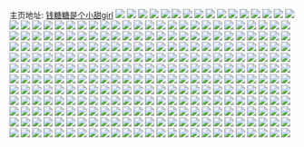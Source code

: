 主页地址: [钱糖糖是个小甜girl](https://weibo.com/u/5195614451) 
![](https://wx4.sinaimg.cn/mw2000/005FCgF5ly1g36hw5uzrzj30o60bcq3k.jpg) 
![](https://wx4.sinaimg.cn/mw2000/005FCgF5ly1g2yvaw2fsgj30n01dsx6q.jpg) 
![](https://wx4.sinaimg.cn/mw2000/005FCgF5ly1g2yvaukpsvj30o60bcq3k.jpg) 
![](https://wx4.sinaimg.cn/mw2000/005FCgF5ly1g2v6jg3tmgj33402c0b2b.jpg) 
![](https://wx4.sinaimg.cn/mw2000/005FCgF5ly1g2v6jerzkpj30g40g4t9o.jpg) 
![](https://wx4.sinaimg.cn/mw2000/005FCgF5ly1g2ucaoq17vj30n01dsqel.jpg) 
![](https://wx4.sinaimg.cn/mw2000/005FCgF5ly1g2txpma4crj30n01dsgvq.jpg) 
![](https://wx4.sinaimg.cn/mw2000/005FCgF5ly1g2txrory79j3086068gm4.jpg) 
![](https://wx4.sinaimg.cn/mw2000/005FCgF5ly1g2twaevlojj30n00t7q7e.jpg) 
![](https://wx4.sinaimg.cn/mw2000/005FCgF5ly1g2twaf8hd7j30k00k0768.jpg) 
![](https://wx4.sinaimg.cn/mw2000/005FCgF5ly1g2ocv7flzkj31z62rnx6q.jpg) 
![](https://wx4.sinaimg.cn/mw2000/005FCgF5ly1g2ocvcwts6j327s33pu0z.jpg) 
![](https://wx4.sinaimg.cn/mw2000/005FCgF5ly1g2ocvikqkcj33402c0qv7.jpg) 
![](https://wx4.sinaimg.cn/mw2000/005FCgF5ly1g2ocvmo3pfj333z2c01kz.jpg) 
![](https://wx4.sinaimg.cn/mw2000/005FCgF5ly1g2nxd8fm6gj305h05imxi.jpg) 
![](https://wx4.sinaimg.cn/mw2000/005FCgF5ly1g2nfdng8t6j31ps1acb2h.jpg) 
![](https://wx4.sinaimg.cn/mw2000/005FCgF5ly1g2nfdz8kp0j31ps1ac4qx.jpg) 
![](https://wx4.sinaimg.cn/mw2000/005FCgF5ly1g2nfdzto6hj30dc0cf40b.jpg) 
![](https://wx4.sinaimg.cn/mw2000/005FCgF5ly1g2ndudvpeij30yi1pch82.jpg) 
![](https://wx4.sinaimg.cn/mw2000/005FCgF5ly1g2nduf677lj30yi1pcx0q.jpg) 
![](https://wx4.sinaimg.cn/mw2000/005FCgF5ly1g2ndug4od4j30yi1pcx0i.jpg) 
![](https://wx4.sinaimg.cn/mw2000/005FCgF5ly1g2nducdhsaj30u00u0n08.jpg) 
![](https://wx4.sinaimg.cn/mw2000/005FCgF5ly1g2kyyb1n3gj30pe0pi0wm.jpg) 
![](https://wx4.sinaimg.cn/mw2000/005FCgF5ly1g2fao6q7fwj30pe0pi0wm.jpg) 
![](https://wx4.sinaimg.cn/mw2000/005FCgF5ly1g2dmwx06ptj305i02kweg.jpg) 
![](https://wx4.sinaimg.cn/mw2000/005FCgF5ly1g2cxmrv77cj30yi0kg12q.jpg) 
![](https://wx4.sinaimg.cn/mw2000/005FCgF5ly1g2cxlsl781j30ku0kuacb.jpg) 
![](https://wx4.sinaimg.cn/mw2000/005FCgF5ly1g21elchl4jj3089089jrz.jpg) 
![](https://wx4.sinaimg.cn/mw2000/005FCgF5ly1g202xa8iupj32c02c0u0x.jpg) 
![](https://wx4.sinaimg.cn/mw2000/005FCgF5ly1g202xbpjwoj30rs1ui7wi.jpg) 
![](https://wx4.sinaimg.cn/mw2000/005FCgF5ly1g202yqjwfej30g40g40u9.jpg) 
![](https://wx4.sinaimg.cn/mw2000/005FCgF5ly1g1xfa2cwe9j30yi1pc7ro.jpg) 
![](https://wx4.sinaimg.cn/mw2000/005FCgF5ly1g1xfa1tyujj306o06oq5n.jpg) 
![](https://wx4.sinaimg.cn/mw2000/005FCgF5ly1g1r2fmftrij30v91ot4b5.jpg) 
![](https://wx4.sinaimg.cn/mw2000/005FCgF5ly1g1ng77a11lj30yi0yi16b.jpg) 
![](https://wx4.sinaimg.cn/mw2000/005FCgF5ly1g1ng77q8tbj30rs0nrk97.jpg) 
![](https://wx4.sinaimg.cn/mw2000/005FCgF5ly1g1ng78um7zj31ul2gsnpd.jpg) 
![](https://wx4.sinaimg.cn/mw2000/005FCgF5ly1g1ng76hnuej31uz2hbb2c.jpg) 
![](https://wx4.sinaimg.cn/mw2000/005FCgF5ly1g1ng7avahxj31uw2h71l0.jpg) 
![](https://wx4.sinaimg.cn/mw2000/005FCgF5ly1g1ng7beqpmj30j60h47b7.jpg) 
![](https://wx4.sinaimg.cn/mw2000/005FCgF5ly1g1l1thxfusj30yi1pc7wh.jpg) 
![](https://wx4.sinaimg.cn/mw2000/005FCgF5ly1g1l1tnfal4j30yi1pc1kz.jpg) 
![](https://wx4.sinaimg.cn/mw2000/005FCgF5ly1g1l1tfjovoj30yi1pcx6q.jpg) 
![](https://wx4.sinaimg.cn/mw2000/005FCgF5ly1g1l1tnxhb9j30c80bzaau.jpg) 
![](https://wx4.sinaimg.cn/mw2000/005FCgF5ly1g1goxdk9nej33402c04qr.jpg) 
![](https://wx4.sinaimg.cn/mw2000/005FCgF5ly1g1gox9hcicj32c01r0u0x.jpg) 
![](https://wx4.sinaimg.cn/mw2000/005FCgF5ly1g1goz0bftbj30rs1rhkjm.jpg) 
![](https://wx4.sinaimg.cn/mw2000/005FCgF5ly1g1esb1hmrfj30yi1pcqv6.jpg) 
![](https://wx4.sinaimg.cn/mw2000/005FCgF5ly1g1esb1vg2oj30c80c8abn.jpg) 
![](https://wx4.sinaimg.cn/mw2000/005FCgF5ly1g1682vxubtj30j60gsn8p.jpg) 
![](https://wx4.sinaimg.cn/mw2000/005FCgF5ly1g163l5bgwoj305k05gq34.jpg) 
![](https://wx4.sinaimg.cn/mw2000/005FCgF5ly1g12oen5xfnj30c80c80ud.jpg) 
![](https://wx4.sinaimg.cn/mw2000/005FCgF5ly1g11bad53grj30yi0g7gnr.jpg) 
![](https://wx4.sinaimg.cn/mw2000/005FCgF5ly1g11bacowg6j30v10slgwp.jpg) 
![](https://wx4.sinaimg.cn/mw2000/005FCgF5ly1g10gbz91vzj30rs1rhkjm.jpg) 
![](https://wx4.sinaimg.cn/mw2000/005FCgF5ly1g0uip1c7qyj30yi1pcwwn.jpg) 
![](https://wx4.sinaimg.cn/mw2000/005FCgF5ly1g0uip1z1twj303u02swei.jpg) 
![](https://wx4.sinaimg.cn/mw2000/005FCgF5ly1g0q0y36zhpj30j80jcq4k.jpg) 
![](https://wx4.sinaimg.cn/mw2000/005FCgF5gy1g0pa74gnfmj30yi26zgz0.jpg) 
![](https://wx4.sinaimg.cn/mw2000/005FCgF5gy1g0pa7za5d7j30c80c8js8.jpg) 
![](https://wx4.sinaimg.cn/mw2000/005FCgF5ly1g0oujcuf0lj30yi1pcnpe.jpg) 
![](https://wx4.sinaimg.cn/mw2000/005FCgF5ly1g0oujdvhi6j30yi1pce82.jpg) 
![](https://wx4.sinaimg.cn/mw2000/005FCgF5ly1g0oujbt3eij30yi1pcnpe.jpg) 
![](https://wx4.sinaimg.cn/mw2000/005FCgF5ly1g0oujhe81rj30ku0ju48q.jpg) 
![](https://wx4.sinaimg.cn/mw2000/005FCgF5ly1g0o8art494j32c0340e82.jpg) 
![](https://wx4.sinaimg.cn/mw2000/005FCgF5ly1g0o8asqs97j30g40eu756.jpg) 
![](https://wx4.sinaimg.cn/mw2000/005FCgF5ly1g0mlcxusncj30hs0k1jsk.jpg) 
![](https://wx4.sinaimg.cn/mw2000/005FCgF5ly1g0mlcwknflj30zk0k00x7.jpg) 
![](https://wx4.sinaimg.cn/mw2000/005FCgF5ly1g0ml8an4q4j30ku0jv400.jpg) 
![](https://wx4.sinaimg.cn/mw2000/005FCgF5ly1g0ml8bgzi6j30u00nwgxy.jpg) 
![](https://wx4.sinaimg.cn/mw2000/005FCgF5ly1g0mlcxe69hj31kw1kwas4.jpg) 
![](https://wx4.sinaimg.cn/mw2000/005FCgF5ly1g0ml8c5ikaj30yi16h450.jpg) 
![](https://wx4.sinaimg.cn/mw2000/005FCgF5ly1g0mgbb42gjj30k00i1gme.jpg) 
![](https://wx4.sinaimg.cn/mw2000/005FCgF5ly1g0l8glmeukj30yi1pckjm.jpg) 
![](https://wx4.sinaimg.cn/mw2000/005FCgF5ly1g0l8j23t2ej30yi1pchdt.jpg) 
![](https://wx4.sinaimg.cn/mw2000/005FCgF5ly1g0l8gm597gj30dc0codjm.jpg) 
![](https://wx4.sinaimg.cn/mw2000/005FCgF5ly1g0j40mxenyj31fx1x8hdw.jpg) 
![](https://wx4.sinaimg.cn/mw2000/005FCgF5ly1g0gm3ew7wrj30xc18ehdu.jpg) 
![](https://wx4.sinaimg.cn/mw2000/005FCgF5ly1g0gm3objqcj30xc18e4qq.jpg) 
![](https://wx4.sinaimg.cn/mw2000/005FCgF5ly1g0fkfeddt3j306l06ot92.jpg) 
![](https://wx4.sinaimg.cn/mw2000/005FCgF5ly1g0ddqz5v9mj30sg0sggow.jpg) 
![](https://wx4.sinaimg.cn/mw2000/005FCgF5ly1g0axioauf6j309s09ojs9.jpg) 
![](https://wx4.sinaimg.cn/mw2000/005FCgF5ly1g08i6v3c4zj30yi17kjx1.jpg) 
![](https://wx4.sinaimg.cn/mw2000/005FCgF5ly1g08i6vjzq6j309q09qaaw.jpg) 
![](https://wx4.sinaimg.cn/mw2000/005FCgF5ly1g08eyfiqm6j30yi1pcqa1.jpg) 
![](https://wx4.sinaimg.cn/mw2000/005FCgF5ly1g08eyf5pdfj304903y74e.jpg) 
![](https://wx4.sinaimg.cn/mw2000/005FCgF5ly1g04py5bmnqj30yi1pc1az.jpg) 
![](https://wx4.sinaimg.cn/mw2000/005FCgF5ly1g04py5vxvbj30dq0coabx.jpg) 
![](https://wx4.sinaimg.cn/mw2000/005FCgF5ly1g0439dwbp1j30yi1pcnpf.jpg) 
![](https://wx4.sinaimg.cn/mw2000/005FCgF5ly1g0439ej48vj30yi1pcn4n.jpg) 
![](https://wx4.sinaimg.cn/mw2000/005FCgF5ly1g0439f3rt1j30yi1pcdoh.jpg) 
![](https://wx4.sinaimg.cn/mw2000/005FCgF5ly1g0439ffq35j30c80c2wfk.jpg) 
![](https://wx4.sinaimg.cn/mw2000/005FCgF5ly1g03l31pjbuj30yi1pcx6p.jpg) 
![](https://wx4.sinaimg.cn/mw2000/005FCgF5ly1g03l36d3l2j30yi1pcx6p.jpg) 
![](https://wx4.sinaimg.cn/mw2000/005FCgF5ly1g03l37ez9aj30yi1acti3.jpg) 
![](https://wx4.sinaimg.cn/mw2000/005FCgF5ly1g03k77hu6lj309q093jsx.jpg) 
![](https://wx4.sinaimg.cn/mw2000/005FCgF5ly1g02rctbc4ij30g40g2q3w.jpg) 
![](https://wx4.sinaimg.cn/mw2000/005FCgF5ly1g00gamk5t8j30yi1pc7wj.jpg) 
![](https://wx4.sinaimg.cn/mw2000/005FCgF5ly1g00ganrbtrj30yi1pcqv6.jpg) 
![](https://wx4.sinaimg.cn/mw2000/005FCgF5ly1g00gaky1tsj30hs0hsq40.jpg) 
![](https://wx4.sinaimg.cn/mw2000/005FCgF5ly1fzvy2dh7elj30ku0lrq4k.jpg) 
![](https://wx4.sinaimg.cn/mw2000/005FCgF5ly1fzvmsf077mj30yi0js47l.jpg) 
![](https://wx4.sinaimg.cn/mw2000/005FCgF5ly1fzvmsdv8l3j30dq0coabx.jpg) 
![](https://wx4.sinaimg.cn/mw2000/005FCgF5ly1fzrb0f2rqzj31ho1zke83.jpg) 
![](https://wx4.sinaimg.cn/mw2000/005FCgF5ly1fzrb0goqf5j31ho1zk7wk.jpg) 
![](https://wx4.sinaimg.cn/mw2000/005FCgF5ly1fzrb0ijikrj31ho1zk7wk.jpg) 
![](https://wx4.sinaimg.cn/mw2000/005FCgF5ly1fzrb0dcxfzj31ho1zkkjn.jpg) 
![](https://wx4.sinaimg.cn/mw2000/005FCgF5ly1fzqqxpn3olj30by0argm9.jpg) 
![](https://wx4.sinaimg.cn/mw2000/005FCgF5ly1fznnzt2bfej30g40sutcu.jpg) 
![](https://wx4.sinaimg.cn/mw2000/005FCgF5ly1fzj61frnpnj30yi1pcnpf.jpg) 
![](https://wx4.sinaimg.cn/mw2000/005FCgF5ly1fzj5ynokypj30yi1pcnpf.jpg) 
![](https://wx4.sinaimg.cn/mw2000/005FCgF5ly1fzj5yseex7j30yi1pchdv.jpg) 
![](https://wx4.sinaimg.cn/mw2000/005FCgF5ly1fzj5yiyv8jj30yi1pc7wj.jpg) 
![](https://wx4.sinaimg.cn/mw2000/005FCgF5ly1fzj5yw3j37j30yi1pce83.jpg) 
![](https://wx4.sinaimg.cn/mw2000/005FCgF5ly1fzj5ywj4jwj305i05e0t1.jpg) 
![](https://wx4.sinaimg.cn/mw2000/005FCgF5ly1fzdbd3vm1vj30m80motau.jpg) 
![](https://wx4.sinaimg.cn/mw2000/005FCgF5ly1fzb4mi2g6jj30yi1pc7dk.jpg) 
![](https://wx4.sinaimg.cn/mw2000/005FCgF5ly1fzb4mhjdkqj30yi1pcn71.jpg) 
![](https://wx4.sinaimg.cn/mw2000/005FCgF5ly1fz8w889r1lj30yi1pcu0z.jpg) 
![](https://wx4.sinaimg.cn/mw2000/005FCgF5ly1fz8w89g0e1j30yi1pckjn.jpg) 
![](https://wx4.sinaimg.cn/mw2000/005FCgF5ly1fz8w86u416j30k00l6ta5.jpg) 
![](https://wx4.sinaimg.cn/mw2000/005FCgF5ly1fz5wmi1dc3j30yi1pc1kz.jpg) 
![](https://wx4.sinaimg.cn/mw2000/005FCgF5ly1fz5wmiwadcj30yi1pc1kz.jpg) 
![](https://wx4.sinaimg.cn/mw2000/005FCgF5ly1fz5wmj69r7j307i07ijs4.jpg) 
![](https://wx4.sinaimg.cn/mw2000/005FCgF5ly1fz43o8s8zcj30hy0hytbh.jpg) 
![](https://wx4.sinaimg.cn/mw2000/005FCgF5ly1fz4350qc2pj30yi1pc7wi.jpg) 
![](https://wx4.sinaimg.cn/mw2000/005FCgF5ly1fz4352lof6j30yi1pc1ky.jpg) 
![](https://wx4.sinaimg.cn/mw2000/005FCgF5ly1fz43540wumj30yi1pcx6p.jpg) 
![](https://wx4.sinaimg.cn/mw2000/005FCgF5ly1fz434yqui8j30yi1pcx6p.jpg) 
![](https://wx4.sinaimg.cn/mw2000/005FCgF5gy1fz1w0ll6kqj32c01r0h92.jpg) 
![](https://wx4.sinaimg.cn/mw2000/005FCgF5gy1fz1w0kh63yj30yi0yiaq8.jpg) 
![](https://wx4.sinaimg.cn/mw2000/005FCgF5ly1fyy0a8vm47j33402c0u0z.jpg) 
![](https://wx4.sinaimg.cn/mw2000/005FCgF5ly1fyun017ol1j30ba0baweq.jpg) 
![](https://wx4.sinaimg.cn/mw2000/005FCgF5ly1fys3nket45j30tr0w9tdj.jpg) 
![](https://wx4.sinaimg.cn/mw2000/005FCgF5ly1fys3nkls8jj30uw0qote0.jpg) 
![](https://wx4.sinaimg.cn/mw2000/005FCgF5ly1fypzhri2shj33402c07wj.jpg) 
![](https://wx4.sinaimg.cn/mw2000/005FCgF5ly1fypzaisolpj33402c07wj.jpg) 
![](https://wx4.sinaimg.cn/mw2000/005FCgF5ly1fypzbbn360j33402c0b2b.jpg) 
![](https://wx4.sinaimg.cn/mw2000/005FCgF5ly1fypzbez1cgj30jg0jgwgl.jpg) 
![](https://wx4.sinaimg.cn/mw2000/005FCgF5ly1fyjfzgi193j30yi0q2td0.jpg) 
![](https://wx4.sinaimg.cn/mw2000/005FCgF5ly1fyjfzgxyfgj30b40b8q3r.jpg) 
![](https://wx4.sinaimg.cn/mw2000/005FCgF5ly1fyi3gxi4saj31hc1z4e84.jpg) 
![](https://wx4.sinaimg.cn/mw2000/005FCgF5ly1fyi3gqjdb3j33402c07wj.jpg) 
![](https://wx4.sinaimg.cn/mw2000/005FCgF5ly1fyi3h3kozgj31hc1z4kjn.jpg) 
![](https://wx4.sinaimg.cn/mw2000/005FCgF5ly1fyi3h9s4xbj31hc1z4qv7.jpg) 
![](https://wx4.sinaimg.cn/mw2000/005FCgF5ly1fyi3hbu8kbj30k00zke44.jpg) 
![](https://wx4.sinaimg.cn/mw2000/005FCgF5ly1fyi3hcaz5rj30j60hego0.jpg) 
![](https://wx4.sinaimg.cn/mw2000/005FCgF5ly1fygpdvfos3j30yi1pc1ky.jpg) 
![](https://wx4.sinaimg.cn/mw2000/005FCgF5ly1fygpduqr14j30yi1pchdu.jpg) 
![](https://wx4.sinaimg.cn/mw2000/005FCgF5ly1fygpdwd6ugj30yi1pcnpe.jpg) 
![](https://wx4.sinaimg.cn/mw2000/005FCgF5ly1fygpdwt3dlj304d03ydfy.jpg) 
![](https://wx4.sinaimg.cn/mw2000/005FCgF5ly1fygnms7jfqj30k00k075n.jpg) 
![](https://wx4.sinaimg.cn/mw2000/005FCgF5ly1fy6cmmtastj30yi0uq43q.jpg) 
![](https://wx4.sinaimg.cn/mw2000/005FCgF5ly1fy6cmn4wwwj30go0frjsc.jpg) 
![](https://wx4.sinaimg.cn/mw2000/005FCgF5ly1fy1sc7ny79j309q09q0td.jpg) 
![](https://wx4.sinaimg.cn/mw2000/005FCgF5ly1fxzsewdahqj30k00jwwj9.jpg) 
![](https://wx4.sinaimg.cn/mw2000/005FCgF5ly1fxo2ozaci9j33401v7u0y.jpg) 
![](https://wx4.sinaimg.cn/mw2000/005FCgF5ly1fxo2ozrf9ej306l06gjrn.jpg) 
![](https://wx4.sinaimg.cn/mw2000/005FCgF5ly1fxibzsvcv2j32c02c0e82.jpg) 
![](https://wx4.sinaimg.cn/mw2000/005FCgF5ly1fxibzw94gmj32c0340qv5.jpg) 
![](https://wx4.sinaimg.cn/mw2000/005FCgF5ly1fxh93k2x47j3073073mxp.jpg) 
![](https://wx4.sinaimg.cn/mw2000/005FCgF5ly1fxbb29qeyej33402c0qv6.jpg) 
![](https://wx4.sinaimg.cn/mw2000/005FCgF5ly1fxbb2a9qn4j30go0izjs6.jpg) 
![](https://wx4.sinaimg.cn/mw2000/005FCgF5ly1fx5h7vm2chj30yi0hwwgv.jpg) 
![](https://wx4.sinaimg.cn/mw2000/005FCgF5ly1fx5h7vbkfcj309w09wgme.jpg) 
![](https://wx4.sinaimg.cn/mw2000/005FCgF5ly1fx4j18c5yjj30yi1pcdzr.jpg) 
![](https://wx4.sinaimg.cn/mw2000/005FCgF5ly1fx4j25hsomj30yi1pce3d.jpg) 
![](https://wx4.sinaimg.cn/mw2000/005FCgF5ly1fx4j24uzcpj301x0253yk.jpg) 
![](https://wx4.sinaimg.cn/mw2000/005FCgF5ly1fwzd4v1j7uj31z41hckjn.jpg) 
![](https://wx4.sinaimg.cn/mw2000/005FCgF5ly1fwzd5jquc3j31hc1z4b2c.jpg) 
![](https://wx4.sinaimg.cn/mw2000/005FCgF5ly1fwzd5k6xuyj30cy0cy0to.jpg) 
![](https://wx4.sinaimg.cn/mw2000/005FCgF5ly1fwpi4vbdbvj30yi1pcx6q.jpg) 
![](https://wx4.sinaimg.cn/mw2000/005FCgF5ly1fwpi4wyn2cj30yi1pc1kz.jpg) 
![](https://wx4.sinaimg.cn/mw2000/005FCgF5ly1fwpi4xqgbej30yi1pcnpe.jpg) 
![](https://wx4.sinaimg.cn/mw2000/005FCgF5ly1fwpi4uh0o3j30yi1pc1kz.jpg) 
![](https://wx4.sinaimg.cn/mw2000/005FCgF5ly1fwf0jgof5xj33402c0hdt.jpg) 
![](https://wx4.sinaimg.cn/mw2000/005FCgF5ly1fwf0jhhx9aj30k00b9dlb.jpg) 
![](https://wx4.sinaimg.cn/mw2000/005FCgF5ly1fwdrpv2790j32c0340e82.jpg) 
![](https://wx4.sinaimg.cn/mw2000/005FCgF5ly1fwcq77ew92j30yi1pcu0z.jpg) 
![](https://wx4.sinaimg.cn/mw2000/005FCgF5ly1fwcq70qic9j30yi1pcu0z.jpg) 
![](https://wx4.sinaimg.cn/mw2000/005FCgF5ly1fwcq7wk6yij30yi1pcnpf.jpg) 
![](https://wx4.sinaimg.cn/mw2000/005FCgF5ly1fwcq7x1ovkj305g05ijrh.jpg) 
![](https://wx4.sinaimg.cn/mw2000/005FCgF5ly1fw85byr05vj30yi1pce83.jpg) 
![](https://wx4.sinaimg.cn/mw2000/005FCgF5ly1fw85bwyly1j30yi1pc7wj.jpg) 
![](https://wx4.sinaimg.cn/mw2000/005FCgF5ly1fw85bzahzyj30jg0f8dgz.jpg) 
![](https://wx4.sinaimg.cn/mw2000/005FCgF5ly1fw3d9kx2f9j30qo13hwhu.jpg) 
![](https://wx4.sinaimg.cn/mw2000/005FCgF5ly1fw3d9lc87pj312u1kv13c.jpg) 
![](https://wx4.sinaimg.cn/mw2000/005FCgF5ly1fw3d9kn0wlj30u00u0mz0.jpg) 
![](https://wx4.sinaimg.cn/mw2000/005FCgF5ly1fw3d9lnj2bj30rs1dewnh.jpg) 
![](https://wx4.sinaimg.cn/mw2000/005FCgF5ly1fw3d9lv2xuj30qo1bfgpb.jpg) 
![](https://wx4.sinaimg.cn/mw2000/005FCgF5ly1fw3d9mew8oj30ty126agc.jpg) 
![](https://wx4.sinaimg.cn/mw2000/005FCgF5ly1fw36rffusqj30qo0zk7fo.jpg) 
![](https://wx4.sinaimg.cn/mw2000/005FCgF5ly1fw36rft9rgj30qo0zkdr1.jpg) 
![](https://wx4.sinaimg.cn/mw2000/005FCgF5ly1fw36rgaiwcj31221vonbs.jpg) 
![](https://wx4.sinaimg.cn/mw2000/005FCgF5ly1fw36rez062j31kw2dchdt.jpg) 
![](https://wx4.sinaimg.cn/mw2000/005FCgF5ly1fw36rghwf4j30m80wqdhe.jpg) 
![](https://wx4.sinaimg.cn/mw2000/005FCgF5ly1fw36rgrpr9j30u01hcgsr.jpg) 
![](https://wx4.sinaimg.cn/mw2000/005FCgF5ly1fvychyozndj30yi1pcx6q.jpg) 
![](https://wx4.sinaimg.cn/mw2000/005FCgF5ly1fvychwy0irj30tv100dlb.jpg) 
![](https://wx4.sinaimg.cn/mw2000/005FCgF5ly1fvychz1ichj30u00req6e.jpg) 
![](https://wx4.sinaimg.cn/mw2000/005FCgF5ly1fvpbpzxchxj30k00k0ta3.jpg) 
![](https://wx4.sinaimg.cn/mw2000/005FCgF5ly1fuzkjahgk4j30c80c8dgn.jpg) 
![](https://wx4.sinaimg.cn/mw2000/005FCgF5ly1fuz0ifu5lzj30eo0cd0tb.jpg) 
![](https://wx4.sinaimg.cn/mw2000/005FCgF5ly1fut7jkche0j31qg1astsz.jpg) 
![](https://wx4.sinaimg.cn/mw2000/005FCgF5ly1fut7jntqvsj32c02c01ky.jpg) 
![](https://wx4.sinaimg.cn/mw2000/005FCgF5ly1fut7ji74jpj30d60ba0tv.jpg) 
![](https://wx4.sinaimg.cn/mw2000/005FCgF5ly1fuszk2yizjj30kc2io7wh.jpg) 
![](https://wx4.sinaimg.cn/mw2000/005FCgF5ly1fuszk2gtrwj30gt09babe.jpg) 
![](https://wx4.sinaimg.cn/mw2000/005FCgF5ly1ftmjeb8oolj31ho1zkqov.jpg) 
![](https://wx4.sinaimg.cn/mw2000/005FCgF5ly1ftmjec01ccj30co0d4gmt.jpg) 
![](https://wx4.sinaimg.cn/mw2000/005FCgF5ly1fsemitnyxvj30yi1pc7wj.jpg) 
![](https://wx4.sinaimg.cn/mw2000/005FCgF5ly1fsemipn5taj30oo0ock8k.jpg) 
![](https://wx4.sinaimg.cn/mw2000/005FCgF5ly1fs2efhwrrij30yi1pce83.jpg) 
![](https://wx4.sinaimg.cn/mw2000/005FCgF5ly1fs2eeddhzfj3089091dgm.jpg) 
![](https://wx4.sinaimg.cn/mw2000/005FCgF5ly1frs3oq7e2ej32c0340u0y.jpg) 
![](https://wx4.sinaimg.cn/mw2000/005FCgF5ly1frs3ovapd0j30yi1pcnpf.jpg) 
![](https://wx4.sinaimg.cn/mw2000/005FCgF5ly1frs3omkf71j30yi1pc7wj.jpg) 
![](https://wx4.sinaimg.cn/mw2000/005FCgF5ly1frs3oz9ibuj30yi1pcb2b.jpg) 
![](https://wx4.sinaimg.cn/mw2000/005FCgF5ly1frs3p4lpjuj30yi1pcx6r.jpg) 
![](https://wx4.sinaimg.cn/mw2000/005FCgF5ly1frs3p5t48uj30k00k0q9z.jpg) 
![](https://wx4.sinaimg.cn/mw2000/005FCgF5ly1frjcqujub3j30yi1pcu0z.jpg) 
![](https://wx4.sinaimg.cn/mw2000/005FCgF5ly1frjcqz0m07j30yi1pcu0z.jpg) 
![](https://wx4.sinaimg.cn/mw2000/005FCgF5ly1frjcr2wrkgj30yi1pc4qr.jpg) 
![](https://wx4.sinaimg.cn/mw2000/005FCgF5ly1frjcr3evjfj30yi0yitbi.jpg) 
![](https://wx4.sinaimg.cn/mw2000/005FCgF5ly1frityvncmgj30yi1pc7wj.jpg) 
![](https://wx4.sinaimg.cn/mw2000/005FCgF5ly1fritz3tl52j30yi1pckjn.jpg) 
![](https://wx4.sinaimg.cn/mw2000/005FCgF5ly1fritz6340lj30v90v91gj.jpg) 
![](https://wx4.sinaimg.cn/mw2000/005FCgF5ly1frgqun2889j32c03407wi.jpg) 
![](https://wx4.sinaimg.cn/mw2000/005FCgF5ly1frgquihmy5j32c0340b2a.jpg) 
![](https://wx4.sinaimg.cn/mw2000/005FCgF5ly1frgqyimjqvj30j60apwf4.jpg) 
![](https://wx4.sinaimg.cn/mw2000/005FCgF5ly1fr0fniktekj32c02c0kjl.jpg) 
![](https://wx4.sinaimg.cn/mw2000/005FCgF5ly1fr0fnmab2yj33402c0u0y.jpg) 
![](https://wx4.sinaimg.cn/mw2000/005FCgF5ly1fr0fnoj1p6j33402c0kjl.jpg) 
![](https://wx4.sinaimg.cn/mw2000/005FCgF5ly1fr0fng3zeoj33402c01ky.jpg) 
![](https://wx4.sinaimg.cn/mw2000/005FCgF5ly1fr0fob3jh3j33402c0x6p.jpg) 
![](https://wx4.sinaimg.cn/mw2000/005FCgF5ly1fr0fog2w00j33402c0kjm.jpg) 
![](https://wx4.sinaimg.cn/mw2000/005FCgF5ly1fr0foi7um8j31qg1qg7p9.jpg) 
![](https://wx4.sinaimg.cn/mw2000/005FCgF5ly1fr0fokx1sfj32c02c01kx.jpg) 
![](https://wx4.sinaimg.cn/mw2000/005FCgF5ly1fr0fomv9v9j31kw1kw7qb.jpg) 
![](https://wx4.sinaimg.cn/mw2000/005FCgF5ly1fqylbosp0vj30m80xctd9.jpg) 
![](https://wx4.sinaimg.cn/mw2000/005FCgF5ly1fqylbpzu3bj30dw0ku7hl.jpg) 
![](https://wx4.sinaimg.cn/mw2000/005FCgF5ly1fqylbs9opmj315o15mhdt.jpg) 
![](https://wx4.sinaimg.cn/mw2000/005FCgF5ly1fqylbsw3foj30fk0mot9x.jpg) 
![](https://wx4.sinaimg.cn/mw2000/005FCgF5ly1fqylbtpjglj30eq0hdage.jpg) 
![](https://wx4.sinaimg.cn/mw2000/005FCgF5ly1fqylbv3gg8j30ku0z54nn.jpg) 
![](https://wx4.sinaimg.cn/mw2000/005FCgF5ly1fqylbvntirj30k00dtaax.jpg) 
![](https://wx4.sinaimg.cn/mw2000/005FCgF5ly1fqylbo162zj30yi0jeh0b.jpg) 
![](https://wx4.sinaimg.cn/mw2000/005FCgF5ly1fqylbwk5p5j30pb0qfwn4.jpg) 
![](https://wx4.sinaimg.cn/mw2000/005FCgF5ly1fqx6axw0t3j32c03407wi.jpg) 
![](https://wx4.sinaimg.cn/mw2000/005FCgF5ly1fqx6azcyx4j32c03407wi.jpg) 
![](https://wx4.sinaimg.cn/mw2000/005FCgF5ly1fqx6b0c47sj31zk1ho4qp.jpg) 
![](https://wx4.sinaimg.cn/mw2000/005FCgF5ly1fqx6b1ny5hj31zk1hob29.jpg) 
![](https://wx4.sinaimg.cn/mw2000/005FCgF5ly1fqx6b34vzyj32c02c07wi.jpg) 
![](https://wx4.sinaimg.cn/mw2000/005FCgF5ly1fqx6b3rrxpj30k00acq4f.jpg) 
![](https://wx4.sinaimg.cn/mw2000/005FCgF5ly1fquo4pltz7j30yi1pckjn.jpg) 
![](https://wx4.sinaimg.cn/mw2000/005FCgF5ly1fquo5bbsh4j30yi1pckjn.jpg) 
![](https://wx4.sinaimg.cn/mw2000/005FCgF5ly1fquo4jm5dnj30k00dk0ul.jpg) 
![](https://wx4.sinaimg.cn/mw2000/005FCgF5ly1fqstmb38ntj30yi1pc4mz.jpg) 
![](https://wx4.sinaimg.cn/mw2000/005FCgF5ly1fqq76tcy2vj30yi1pc1kz.jpg) 
![](https://wx4.sinaimg.cn/mw2000/005FCgF5ly1fqq77j2grtj30yi1pchdv.jpg) 
![](https://wx4.sinaimg.cn/mw2000/005FCgF5ly1fqq76nrzm1j30yi1pchdv.jpg) 
![](https://wx4.sinaimg.cn/mw2000/005FCgF5ly1fqq77jmqkij308a08oaap.jpg) 
![](https://wx4.sinaimg.cn/mw2000/005FCgF5ly1fqjgajkcy7j31w02io7wn.jpg) 
![](https://wx4.sinaimg.cn/mw2000/005FCgF5ly1fqjgaodumfj31w02io1l3.jpg) 
![](https://wx4.sinaimg.cn/mw2000/005FCgF5ly1fqjgaqjjxfj328p28p7wj.jpg) 
![](https://wx4.sinaimg.cn/mw2000/005FCgF5ly1fqjgezbo7xj30sg0sgq7r.jpg) 
![](https://wx4.sinaimg.cn/mw2000/005FCgF5ly1fq7yvknggij30rs1jpb29.jpg) 
![](https://wx4.sinaimg.cn/mw2000/005FCgF5ly1fq7yvnmzrkj30rs1jme82.jpg) 
![](https://wx4.sinaimg.cn/mw2000/005FCgF5ly1fq7yvipzbqj30xc18ee81.jpg) 
![](https://wx4.sinaimg.cn/mw2000/005FCgF5ly1fq7yvpci91j30rs115kiw.jpg) 
![](https://wx4.sinaimg.cn/mw2000/005FCgF5ly1fq7yvr9f7xj30xc18e1kx.jpg) 
![](https://wx4.sinaimg.cn/mw2000/005FCgF5ly1fq7yvt7y5xj31qg1qg4gp.jpg) 
![](https://wx4.sinaimg.cn/mw2000/005FCgF5ly1fpxfkmlzv3j33402c0qv6.jpg) 
![](https://wx4.sinaimg.cn/mw2000/005FCgF5ly1fpxfks1t4mj319j1qh1kz.jpg) 
![](https://wx4.sinaimg.cn/mw2000/005FCgF5ly1fpxfkuy9qxj32c0340kjl.jpg) 
![](https://wx4.sinaimg.cn/mw2000/005FCgF5ly1fpxfkvipfdj30go0do75t.jpg) 
![](https://wx4.sinaimg.cn/mw2000/005FCgF5ly1fpmmk10561j32c0340kjl.jpg) 
![](https://wx4.sinaimg.cn/mw2000/005FCgF5ly1fpmmjw902oj32c0340npd.jpg) 
![](https://wx4.sinaimg.cn/mw2000/005FCgF5ly1fpmmk1ntp0j302f02cwel.jpg) 
![](https://wx4.sinaimg.cn/mw2000/005FCgF5ly1fpbbualuzlj30xc18ee82.jpg) 
![](https://wx4.sinaimg.cn/mw2000/005FCgF5ly1fpbbub847uj30qo0zktnc.jpg) 
![](https://wx4.sinaimg.cn/mw2000/005FCgF5ly1fpbbuboh5ej30qo0zkgv5.jpg) 
![](https://wx4.sinaimg.cn/mw2000/005FCgF5ly1fpbbucdnlbj30yi1a0hdt.jpg) 
![](https://wx4.sinaimg.cn/mw2000/005FCgF5ly1fpbbuctal2j30qo0zkgx1.jpg) 
![](https://wx4.sinaimg.cn/mw2000/005FCgF5ly1fpbbudlrpwj30yi1bakjl.jpg) 
![](https://wx4.sinaimg.cn/mw2000/005FCgF5ly1fpbbueeztij30rs15g4qq.jpg) 
![](https://wx4.sinaimg.cn/mw2000/005FCgF5ly1fpbbueubzdj306o06omzt.jpg) 
![](https://wx4.sinaimg.cn/mw2000/005FCgF5ly1fpbbu8zrpmj31vi2io7wo.jpg) 
![](https://wx4.sinaimg.cn/mw2000/005FCgF5ly1fpb1bekad2j30yi1pc4c7.jpg) 
![](https://wx4.sinaimg.cn/mw2000/005FCgF5ly1fpb1bg3pq7j30yi1pc4ji.jpg) 
![](https://wx4.sinaimg.cn/mw2000/005FCgF5ly1fpb1bgkjv8j30hn0el40m.jpg) 
